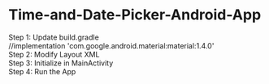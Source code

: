 # Time-and-Date-Picker-Android-App
Step 1: Update build.gradle  
//implementation 'com.google.android.material:material:1.4.0'   
Step 2: Modify Layout XML   
Step 3: Initialize in MainActivity    
Step 4: Run the App  

